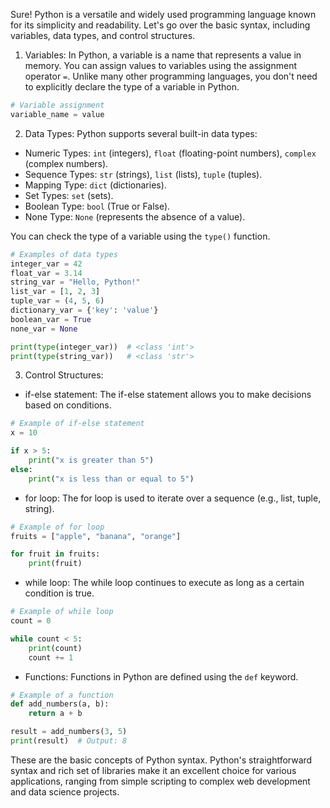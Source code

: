 Sure! Python is a versatile and widely used programming language known for its simplicity and readability. Let's go over the basic syntax, including variables, data types, and control structures.

1. Variables:
In Python, a variable is a name that represents a value in memory. You can assign values to variables using the assignment operator `=`. Unlike many other programming languages, you don't need to explicitly declare the type of a variable in Python.

```python
# Variable assignment
variable_name = value
```

2. Data Types:
Python supports several built-in data types:

- Numeric Types: `int` (integers), `float` (floating-point numbers), `complex` (complex numbers).
- Sequence Types: `str` (strings), `list` (lists), `tuple` (tuples).
- Mapping Type: `dict` (dictionaries).
- Set Types: `set` (sets).
- Boolean Type: `bool` (True or False).
- None Type: `None` (represents the absence of a value).

You can check the type of a variable using the `type()` function.

```python
# Examples of data types
integer_var = 42
float_var = 3.14
string_var = "Hello, Python!"
list_var = [1, 2, 3]
tuple_var = (4, 5, 6)
dictionary_var = {'key': 'value'}
boolean_var = True
none_var = None

print(type(integer_var))  # <class 'int'>
print(type(string_var))   # <class 'str'>
```

3. Control Structures:

- if-else statement:
The if-else statement allows you to make decisions based on conditions.

```python
# Example of if-else statement
x = 10

if x > 5:
    print("x is greater than 5")
else:
    print("x is less than or equal to 5")
```

- for loop:
The for loop is used to iterate over a sequence (e.g., list, tuple, string).

```python
# Example of for loop
fruits = ["apple", "banana", "orange"]

for fruit in fruits:
    print(fruit)
```

- while loop:
The while loop continues to execute as long as a certain condition is true.

```python
# Example of while loop
count = 0

while count < 5:
    print(count)
    count += 1
```

- Functions:
Functions in Python are defined using the `def` keyword.

```python
# Example of a function
def add_numbers(a, b):
    return a + b

result = add_numbers(3, 5)
print(result)  # Output: 8
```

These are the basic concepts of Python syntax. Python's straightforward syntax and rich set of libraries make it an excellent choice for various applications, ranging from simple scripting to complex web development and data science projects.